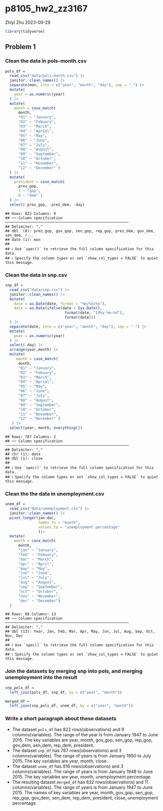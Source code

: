 p8105_hw2_zz3167
================
Zhiyi Zhu
2023-09-29

``` r
library(tidyverse)
```

## Problem 1

### Clean the data in pols-month.csv

``` r
pols_df = 
  read_csv("data/pols-month.csv") |>
  janitor::clean_names() |>
  separate(mon, into = c("year", "month", "day"), sep = "-") |>
  mutate(
    year = as.numeric(year)
  ) |>
  mutate(
    month = case_match(
      month,
      "01" ~ "January",
      "02" ~ "Febuary",
      "03" ~ "March",
      "04" ~ "Aprial",
      "05" ~ "May",
      "06" ~ "June",
      "07" ~ "July",
      "08" ~ "August",
      "09" ~ "September",
      "10" ~ "October",
      "11" ~ "November",
      "12" ~ "December" )
  ) |>
  mutate(
    president = case_match(
      prez_gop,
      1 ~ "gop",
      0 ~ "dem" )
  ) |>
  select(-prez_gop, -prez_dem, -day)
```

    ## Rows: 822 Columns: 9
    ## ── Column specification ────────────────────────────────────────────────────────
    ## Delimiter: ","
    ## dbl  (8): prez_gop, gov_gop, sen_gop, rep_gop, prez_dem, gov_dem, sen_dem, r...
    ## date (1): mon
    ## 
    ## ℹ Use `spec()` to retrieve the full column specification for this data.
    ## ℹ Specify the column types or set `show_col_types = FALSE` to quiet this message.

### Clean the data in snp.csv

``` r
snp_df = 
  read_csv("data/snp.csv") |>
  janitor::clean_names() |>
  mutate(
    date = as.Date(date, format = "%m/%d/%y"),
    date = as.Date(ifelse(date > Sys.Date(),
                           format(date, "19%y-%m-%d"),
                           format(date)))
  ) |>
  separate(date, into = c("year", "month", "day"), sep = "-") |>
  mutate(
    year = as.numeric(year)
  ) |>
  select(-day) |>
  arrange(year,month) |>
  mutate(
     month = case_match(
      month,
      "01" ~ "January",
      "02" ~ "Febuary",
      "03" ~ "March",
      "04" ~ "Aprial",
      "05" ~ "May",
      "06" ~ "June",
      "07" ~ "July",
      "08" ~ "August",
      "09" ~ "September",
      "10" ~ "October",
      "11" ~ "November",
      "12" ~ "December" )
   ) |>
  select(year, month, everything())
```

    ## Rows: 787 Columns: 2
    ## ── Column specification ────────────────────────────────────────────────────────
    ## Delimiter: ","
    ## chr (1): date
    ## dbl (1): close
    ## 
    ## ℹ Use `spec()` to retrieve the full column specification for this data.
    ## ℹ Specify the column types or set `show_col_types = FALSE` to quiet this message.

### Clean the the data in unemployment.csv

``` r
unem_df = 
  read_csv("data/unemployment.csv") |>
  janitor::clean_names() |>
  pivot_longer(jan:dec,
               names_to = "month",
               values_to = "unemployment percentage"
               )|>
  mutate(
    month = case_match(
      month,
      "jan" ~ "January",
      "feb" ~ "Febuary",
      "mar" ~ "March",
      "apr" ~ "April", 
      "may" ~ "May",
      "jun" ~ "June",
      "jul" ~ "July",
      "aug" ~ "August",
      "sep" ~ "September",
      "oct" ~ "October",
      "nov" ~ "November",
      "dec" ~ "December")
  )
```

    ## Rows: 68 Columns: 13
    ## ── Column specification ────────────────────────────────────────────────────────
    ## Delimiter: ","
    ## dbl (13): Year, Jan, Feb, Mar, Apr, May, Jun, Jul, Aug, Sep, Oct, Nov, Dec
    ## 
    ## ℹ Use `spec()` to retrieve the full column specification for this data.
    ## ℹ Specify the column types or set `show_col_types = FALSE` to quiet this message.

### Join the datasets by merging snp into pols, and merging unemployment into the result

``` r
snp_pols_df = 
  left_join(pols_df, snp_df, by = c("year", "month"))

merged_df = 
  left_join(snp_pols_df, unem_df, by = c("year", "month"))
```

### Write a short paragraph about these datasets

- The dataset `pols_df` has 822 rows(observations) and 9
  columns(variables). The range of the year is from January 1947 to
  June 2015. The key variables are year, month, gov_gop, sen_gop,
  rep_gop, gov_dem, sen_dem, rep_dem, president.
- The dataset `snp_df` has 787 rows(observations) and 3
  columns(variables). The range of years is from January 1950 to
  July 2015. The key variables are year, month, close.
- The dataset `unem_df` has 816 rows(observations) and 3
  columns(variables). The range of years is from January 1948 to
  June 2015. The key variables are year, month, unemployment percentage.
- The resulting dataset `merged_df` has 822 rows(observations) and 11
  columns(variables). The range of years is from January 1947 to
  June 2015. The names of key variables are year, month, gov_gop,
  sen_gop, rep_gop, gov_dem, sen_dem, rep_dem, president, close,
  unemployment percentage.
